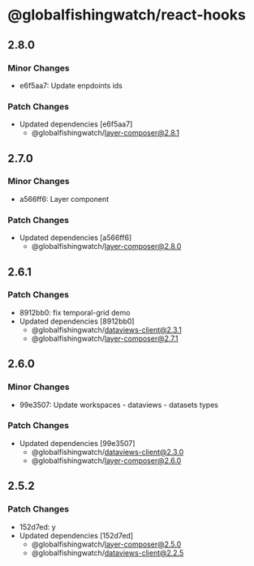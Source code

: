 # @globalfishingwatch/react-hooks

## 2.8.0

### Minor Changes

- e6f5aa7: Update enpdoints ids

### Patch Changes

- Updated dependencies [e6f5aa7]
  - @globalfishingwatch/layer-composer@2.8.1

## 2.7.0

### Minor Changes

- a566ff6: Layer component

### Patch Changes

- Updated dependencies [a566ff6]
  - @globalfishingwatch/layer-composer@2.8.0

## 2.6.1

### Patch Changes

- 8912bb0: fix temporal-grid demo
- Updated dependencies [8912bb0]
  - @globalfishingwatch/dataviews-client@2.3.1
  - @globalfishingwatch/layer-composer@2.7.1

## 2.6.0

### Minor Changes

- 99e3507: Update workspaces - dataviews - datasets types

### Patch Changes

- Updated dependencies [99e3507]
  - @globalfishingwatch/dataviews-client@2.3.0
  - @globalfishingwatch/layer-composer@2.6.0

## 2.5.2

### Patch Changes

- 152d7ed: y
- Updated dependencies [152d7ed]
  - @globalfishingwatch/layer-composer@2.5.0
  - @globalfishingwatch/dataviews-client@2.2.5
